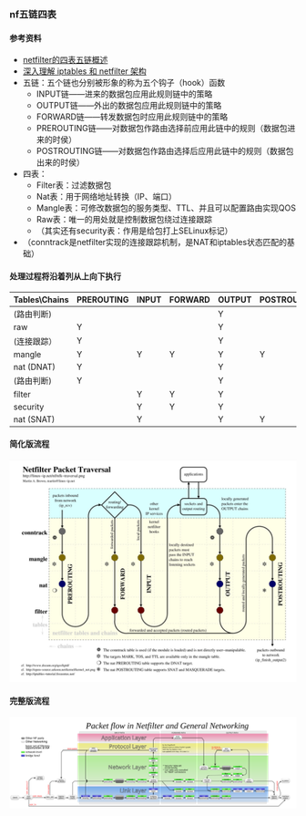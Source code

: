 ### nf五链四表

#### 参考资料
* [netfilter的四表五链概述](https://blog.csdn.net/angelqucheng/article/details/90032897)
* [深入理解 iptables 和 netfilter 架构](https://arthurchiao.art/blog/deep-dive-into-iptables-and-netfilter-arch-zh/)
* 五链：五个链也分别被形象的称为五个钩子（hook）函数
  * INPUT链——进来的数据包应用此规则链中的策略
  * OUTPUT链——外出的数据包应用此规则链中的策略
  * FORWARD链——转发数据包时应用此规则链中的策略
  * PREROUTING链——对数据包作路由选择前应用此链中的规则（数据包进来的时侯）
  * POSTROUTING链——对数据包作路由选择后应用此链中的规则（数据包出来的时侯）
* 四表：
  * Filter表：过滤数据包
  * Nat表：用于网络地址转换（IP、端口）
  * Mangle表：可修改数据包的服务类型、TTL、并且可以配置路由实现QOS
  * Raw表：唯一的用处就是控制数据包绕过连接跟踪
  * （其实还有security表：作用是给包打上SELinux标记）
* （conntrack是netfilter实现的连接跟踪机制，是NAT和iptables状态匹配的基础）

#### 处理过程将沿着列从上向下执行
|Tables\Chains	|PREROUTING	|INPUT	|FORWARD	|OUTPUT	|POSTROUTING|
|---|---|---|---|---|---|
|(路由判断)	| 	| 	| 	|Y	|| 
|raw	    |Y	| 	| 	|Y	||
|(连接跟踪）	|Y	| 	| 	|Y	|| 
|mangle		|Y	|Y	|Y	|Y  |Y|
|nat (DNAT)	|Y	| 	| 	|Y	||
|(路由判断)	|Y	| 	| 	|Y	||
|filter	 	|   |Y	|Y	|Y	||
|security	| 	|Y	|Y	|Y	||
|nat (SNAT)	| 	|Y	| 	|Y	|Y|

#### 简化版流程
![img](../images/nfk-tracersal.jpg)

#### 完整版流程
![img](../images/netfilter-packet-flow.svg)

